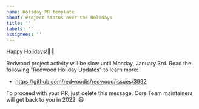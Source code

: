 ```yaml
---
name: Holiday PR template
about: Project Status over the Holidays
title: ''
labels: ''
assignees: ''
---
```


Happy Holidays!🎄🎉 

Redwood project activity will be slow until Monday, January 3rd. Read the following "Redwood Holiday Updates" to learn more:
- https://github.com/redwoodjs/redwood/issues/3992

To proceed with your PR, just delete this message. Core Team maintainers will get back to you in 2022! 😃
